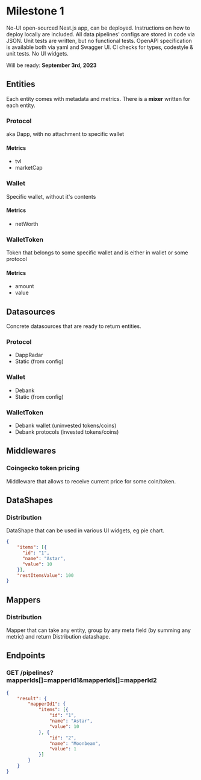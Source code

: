 # Milestone 1
No-UI open-sourced Nest.js app, can be deployed.
Instructions on how to deploy locally are included.
All data pipelines' configs are stored in code via JSON.
Unit tests are written, but no functional tests.
OpenAPI specification is available both via yaml and Swagger UI.
CI checks for types, codestyle & unit tests.
No UI widgets.

Will be ready: **September 3rd, 2023**

## Entities
Each entity comes with metadata and metrics. There is a **mixer** written for each entity.

### Protocol
aka Dapp, with no attachment to specific wallet
#### Metrics
- tvl
- marketCap

### Wallet
Specific wallet, without it's contents
#### Metrics
- netWorth

### WalletToken
Token that belongs to some specific wallet and is either in wallet or some protocol
#### Metrics
- amount
- value

## Datasources
Concrete datasources that are ready to return entities.
### Protocol
- DappRadar
- Static (from config)

### Wallet
- Debank
- Static (from config)

### WalletToken
- Debank wallet (uninvested tokens/coins)
- Debank protocols (invested tokens/coins)

## Middlewares
### Coingecko token pricing
Middleware that allows to receive current price for some coin/token.

## DataShapes
### Distribution
DataShape that can be used in various UI widgets, eg pie chart.
```json
{
    "items": [{
      "id": "1",
      "name": "Astar",
      "value": 10
    }],
    "restItemsValue": 100
}
```

## Mappers
### Distribution
Mapper that can take any entity, group by any meta field (by summing any metric) and return Distribution datashape. 

## Endpoints
### GET /pipelines?mapperIds[]=mapperId1&mapperIds[]=mapperId2
```json
{
    "result": {
        "mapperId1": {
            "items": [{
                "id": "1",
                "name": "Astar",
                "value": 10
            }, {
                "id": "2",
                "name": "Moonbeam",
                "value": 1
            }]
        }
    }
}
```
